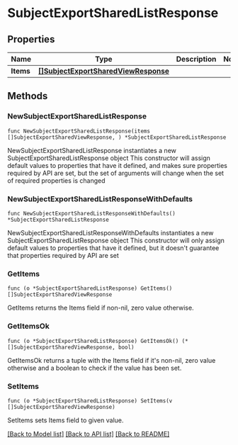 # SubjectExportSharedListResponse

## Properties

Name | Type | Description | Notes
------------ | ------------- | ------------- | -------------
**Items** | [**[]SubjectExportSharedViewResponse**](SubjectExportSharedViewResponse.md) |  | 

## Methods

### NewSubjectExportSharedListResponse

`func NewSubjectExportSharedListResponse(items []SubjectExportSharedViewResponse, ) *SubjectExportSharedListResponse`

NewSubjectExportSharedListResponse instantiates a new SubjectExportSharedListResponse object
This constructor will assign default values to properties that have it defined,
and makes sure properties required by API are set, but the set of arguments
will change when the set of required properties is changed

### NewSubjectExportSharedListResponseWithDefaults

`func NewSubjectExportSharedListResponseWithDefaults() *SubjectExportSharedListResponse`

NewSubjectExportSharedListResponseWithDefaults instantiates a new SubjectExportSharedListResponse object
This constructor will only assign default values to properties that have it defined,
but it doesn't guarantee that properties required by API are set

### GetItems

`func (o *SubjectExportSharedListResponse) GetItems() []SubjectExportSharedViewResponse`

GetItems returns the Items field if non-nil, zero value otherwise.

### GetItemsOk

`func (o *SubjectExportSharedListResponse) GetItemsOk() (*[]SubjectExportSharedViewResponse, bool)`

GetItemsOk returns a tuple with the Items field if it's non-nil, zero value otherwise
and a boolean to check if the value has been set.

### SetItems

`func (o *SubjectExportSharedListResponse) SetItems(v []SubjectExportSharedViewResponse)`

SetItems sets Items field to given value.



[[Back to Model list]](../README.md#documentation-for-models) [[Back to API list]](../README.md#documentation-for-api-endpoints) [[Back to README]](../README.md)


